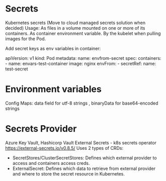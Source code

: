 
# Secrets
Kubernetes secrets  (Move to cloud managed secrets solution when decided)
Usage:
    As files in a volume mounted on one or more of its containers.
    As container environment variable.
    By the kubelet when pulling images for the Pod.

Add secret keys as env variables in container:

apiVersion: v1
  kind: Pod
  metadata:
    name: envfrom-secret
  spec:
    containers:
    - name: envars-test-container
      image: nginx
      envFrom:
      - secretRef:
          name: test-secret

# Environment variables
Config Maps:
    data field for utf-8 strings , binaryData for base64-encoded strings


# Secrets Provider
Azure Key Vault, Hashicorp Vault
External Secrets - k8s secrets operator https://external-secrets.io/v0.8.5/
  Uses 2 types of CRDs:
  - SecretStores/ClusterSecretStores: Defines which external provider to access and containers access creds.
  - ExternalSecret: Defines which data to retrieve from external provider and where to store the secret resource in Kubernetes.
